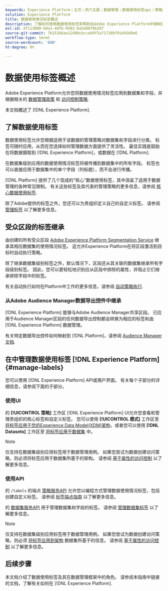 ```yaml
---
keywords: Experience Platform；主页；热门主题；数据管理；数据使用标签api；策略服务API；数据使用标签概述
solution: Experience Platform
title: 数据使用情况标签概述
description: 了解如何使用数据使用标签来帮助在Adobe Experience Platform中强制执行数据管理合规性。
exl-id: 4f113000-b9a1-4dfb-9502-6a5d08f0b26f
source-git-commit: 7b15166ae12d90cbcceb9f5a71730bf91d4560e6
workflow-type: tm+mt
source-wordcount: '680'
ht-degree: 0%

---
```


# 数据使用标签概述

Adobe Experience Platform允许您将数据使用情况标签应用到数据集和字段，并根据相关的 [数据管理政策](../policies/overview.md) 和 [访问控制策略](../../access-control/abac/ui/policies.md).

本文档概述了 [!DNL Experience Platform].

## 了解数据使用标签

数据使用标签允许您根据适用于该数据的管理策略对数据集和字段进行分类。 标签可随时应用，从而在您选择如何管理数据方面提供了灵活性。 最佳实践是鼓励在将数据摄取到 [!DNL Experience Platform]，或数据在 [!DNL Platform].

在数据集级别应用的数据使用情况标签将被传播到数据集中的所有字段。 标签也可以直接应用于数据集中的单个字段（列标题），而不会进行传播。

[!DNL Platform] 提供了几个现成的“核心”数据使用标签，其中涵盖了适用于数据管理的各种常见限制。 有关这些标签及其代表的管理策略的更多信息，请参阅 [核心数据使用标签](reference.md).

除了Adobe提供的标签之外，您还可以为贵组织定义自己的自定义标签。 请参阅 [管理标签](#manage-labels) 以了解更多信息。

## 受众区段的标签继承

由创建的所有受众区段 [Adobe Experience Platform Segmentation Service](../../segmentation/home.md) 继承其相应数据集的使用情况标签。 这允许Experience Platform在将区段激活到目标时自动执行策略。

除了继承数据集级别标签之外，默认情况下，区段还从其关联的数据集继承所有字段级别标签。 因此，您可以更轻松地识别应从区段中排除的属性，并阻止它们继承排除字段中的标签。

有关自动执行如何在Platform中工作的更多信息，请参阅 [自动策略执行](../enforcement/auto-enforcement.md).

### 从Adobe Audience Manager数据导出控件中继承

[!DNL Experience Platform] 能够与Adobe Audience Manager共享区段。 已应用于Audience Manager区段的任何数据导出控制都会转换为相应的标签和由 [!DNL Experience Platform] 数据管理。

有关特定数据导出控件如何映射到 [!DNL Platform]，请参阅 [Audience Manager文档](https://experienceleague.adobe.com/docs/audience-manager/user-guide/implementation-integration-guides/integration-experience-platform/aam-aep-audience-sharing.html#aam-data-export-control-in-aep).

## 在中管理数据使用标签 [!DNL Experience Platform] {#manage-labels}

您可以使用 [!DNL Experience Platform] API或用户界面。 有关每个子部分的详细信息，请参阅下面的子部分。

### 使用UI

的 **[!UICONTROL 策略]** 工作区 [!DNL Experience Platform] UI允许您查看和管理贵组织的核心标签和自定义标签。 您可以使用 **[!UICONTROL 模式]** 工作区至 [将标签应用于您的Experience Data Model(XDM)架构](../../xdm/tutorials/labels.md)，或者您可以使用 **[!DNL Datasets]** 工作区至 [将标签应用于数据集](./user-guide.md) 中。

>[!NOTE]
>
>仅支持在数据集级别应用标签用于数据管理用例。 如果您尝试为数据创建访问策略，则必须将标签应用于数据集所基于的架构。 请参阅 [基于属性的访问控制](../../access-control/abac/overview.md) 以了解更多信息。

### 使用API

的 `/labels` 的端点 [策略服务API](https://www.adobe.io/experience-platform-apis/references/policy-service/) 允许您以编程方式管理数据使用情况标签，包括创建自定义标签。 请参阅 [标签端点指南](../api/labels.md) 以了解更多信息。

的 [数据集服务API](https://www.adobe.io/experience-platform-apis/references/dataset-service/) 用于管理数据集和字段的标签。 请参阅 [管理数据集标签](./dataset-api.md) 以了解更多信息。

>[!NOTE]
>
>仅支持在数据集级别应用标签用于数据管理用例。 如果您尝试为数据创建访问策略，则必须 [将标签应用到架构](../../xdm/tutorials/labels.md) 数据集所基于的信息。 请参阅 [基于属性的访问控制](../../access-control/abac/overview.md) 以了解更多信息。

## 后续步骤

本文档介绍了数据使用标签及其在数据管理框架中的角色。 请参阅本指南中链接的文档，了解有关如何在 [!DNL Experience Platform].
